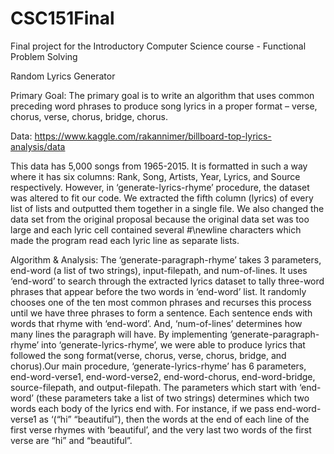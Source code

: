 # CSC151Final
Final project for the Introductory Computer Science course - Functional Problem Solving

Random Lyrics Generator

Primary Goal:
The primary goal is to write an algorithm that uses common preceding word phrases to produce song lyrics in a proper format
– verse, chorus, verse, chorus, bridge, chorus.

Data:
https://www.kaggle.com/rakannimer/billboard-top-lyrics-analysis/data

This data has 5,000 songs from 1965-2015. It is formatted in such a way where it has six columns: Rank, Song, Artists, Year,
Lyrics, and Source respectively. However, in ‘generate-lyrics-rhyme’ procedure, the dataset was altered to fit our code. 
We extracted the fifth column (lyrics) of every list of lists and outputted them together in a single file.
We also changed the data set from the original proposal because the original data set was too large and each lyric cell
contained several #\newline characters which made the program read each lyric line as separate lists.

Algorithm & Analysis:
The ‘generate-paragraph-rhyme’ takes 3 parameters, end-word (a list of two strings), input-filepath, and num-of-lines. It uses
‘end-word’ to search through the extracted lyrics dataset to tally three-word phrases that appear before the two words in
‘end-word’ list. It randomly chooses one of the ten most common phrases and recurses this process until we have three phrases
to form a sentence. Each sentence ends with words that rhyme with ‘end-word’. And, ‘num-of-lines’ determines how many lines
the paragraph will have. By implementing ‘generate-paragraph-rhyme’ into ‘generate-lyrics-rhyme’, we were able to produce 
lyrics that followed the song format(verse, chorus, verse, chorus, bridge, and chorus).Our main procedure,
‘generate-lyrics-rhyme’ has 6 parameters, end-word-verse1, end-word-verse2, end-word-chorus, end-word-bridge, source-filepath,
and output-filepath. The parameters which start with ‘end-word’ (these parameters take a list of two strings) determines which
two words each body of the lyrics end with. For instance, if we pass end-word-verse1 as ‘(“hi” “beautiful”), then the words at
the end of each line of the first verse rhymes with ‘beautiful’, and the very last two words of the first verse are “hi” and
“beautiful”.
